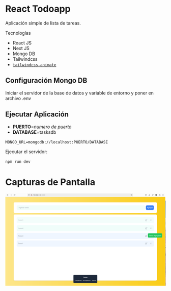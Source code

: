 # React Todoapp 
Aplicación simple de lista de tareas.

Tecnologías
- React JS
- Next JS
- Mongo DB
- Tailwindcss
- [`tailwindcss-animate`](https://github.com/jamiebuilds/tailwindcss-animate)


## Configuración Mongo DB

Iniciar el servidor de la base de datos y variable de entorno y poner en archivo .env

## Ejecutar Aplicación

- **PUERTO**=*numero de puerto*
- **DATABASE**=tasksdb

```env
MONGO_URL=mongodb://localhost:PUERTO/DATABASE
```

Ejecutar el servidor:

```bash
npm run dev
```

# Capturas de Pantalla
![url](https://github.com/ffrancoc/react-todoapp-mongodb/blob/main/screenshots/desktop.png)
